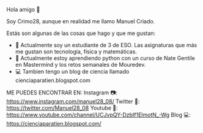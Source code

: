 Hola amigo 👋

Soy Crimo28, aunque en realidad me llamo Manuel Criado.

Estás son algunas de las cosas que hago y que me gustan:

- 🔭 Actualmente soy un estudiante de 3 de ESO. Las asignaturas que más me gustan son tecnología, física y matemáticas.
- 🌱 Actualmente estoy aprendiendo python con un curso de Nate Gentile en Mastermind y los retos semanales de Mouredev.
- 💻 Tambien tengo un blog de ciencia llamado cienciaparatien.blogspot.com


ME PUEDES ENCONTRAR EN:
Instagram 📷: https://www.instagram.com/manuel28_08/
Twitter 📓: https://twitter.com/Manuel28_08
Youtube 🎥: https://www.youtube.com/channel/UCJvpQY-DzbIf1ElmotN_-Wg
Blog 💻: https://cienciaparatien.blogspot.com/
